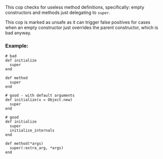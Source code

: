 This cop checks for useless method definitions, specifically: empty constructors
and methods just delegating to `super`.

This cop is marked as unsafe as it can trigger false positives for cases when
an empty constructor just overrides the parent constructor, which is bad anyway.

### Example:
    # bad
    def initialize
      super
    end

    def method
      super
    end

    # good - with default arguments
    def initialize(x = Object.new)
      super
    end

    # good
    def initialize
      super
      initialize_internals
    end

    def method(*args)
      super(:extra_arg, *args)
    end
